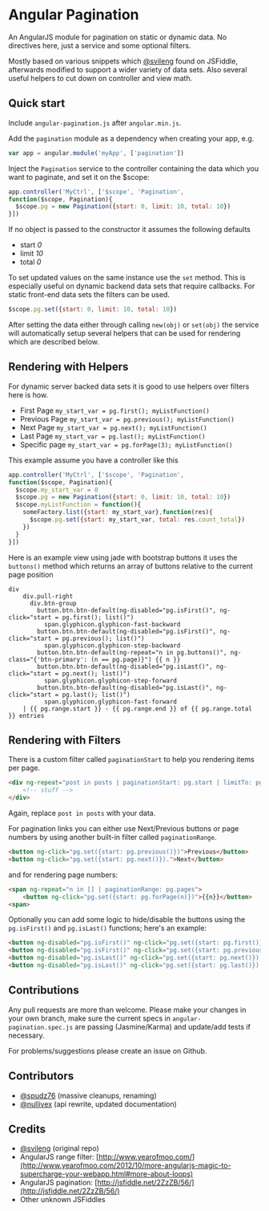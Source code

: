 # Angular Pagination

An AngularJS module for pagination on static or dynamic data. No directives here, just a service and some optional filters.

Mostly based on various snippets which [@svileng](https://twitter.com/svileng) found on JSFiddle, afterwards
modified to support a wider variety of data sets. Also several useful helpers to cut down on controller and view math.

## Quick start

Include `angular-pagination.js` after `angular.min.js`.

Add the `pagination` module as a dependency when creating your app, e.g.

```js
var app = angular.module('myApp', ['pagination'])
```

Inject the `Pagination` service to the controller containing the data which you want to paginate, and set it on the $scope:

```js
app.controller('MyCtrl', ['$scope', 'Pagination',
function($scope, Pagination){
  $scope.pg = new Pagination({start: 0, limit: 10, total: 10})
}])
```

If no object is passed to the constructor it assumes the following defaults
 * start *0*
 * limit *10*
 * total *0*

To set updated values on the same instance use the `set` method. This is especially useful on dynamic backend data
sets that require callbacks. For static front-end data sets the filters can be used.

```js
$scope.pg.set({start: 0, limit: 10, total: 10})
```

After setting the data either through calling `new(obj)` or `set(obj)` the service will automatically setup several
helpers that can be used for rendering which are described below.

## Rendering with Helpers

For dynamic server backed data sets it is good to use helpers over filters here is how.

* First Page `my_start_var = pg.first(); myListFunction()`
* Previous Page `my_start_var = pg.previous(); myListFunction()`
* Next Page `my_start_var = pg.next(); myListFunction()`
* Last Page `my_start_var = pg.last(); myListFunction()`
* Specific page `my_start_var = pg.forPage(3); myListFunction()`

This example assume you have a controller like this
```js
app.controller('MyCtrl', ['$scope', 'Pagination',
function($scope, Pagination){
  $scope.my_start_var = 0
  $scope.pg = new Pagination({start: 0, limit: 10, total: 10})
  $scope.myListFunction = function(){
    someFactory.list({start: my_start_var},function(res){
      $scope.pg.set({start: my_start_var, total: res.count_total})
    })
  }
}])
```

Here is an example view using jade with bootstrap buttons it uses the `buttons()` method
which returns an array of buttons relative to the current page position
```jade
div
    div.pull-right
      div.btn-group
        button.btn.btn-default(ng-disabled="pg.isFirst()", ng-click="start = pg.first(); list()")
          span.glyphicon.glyphicon-fast-backward
        button.btn.btn-default(ng-disabled="pg.isFirst()", ng-click="start = pg.previous(); list()")
          span.glyphicon.glyphicon-step-backward
        button.btn.btn-default(ng-repeat="n in pg.buttons()", ng-class="{'btn-primary': (n == pg.page)}") {{ n }}
        button.btn.btn-default(ng-disabled="pg.isLast()", ng-click="start = pg.next(); list()")
          span.glyphicon.glyphicon-step-forward
        button.btn.btn-default(ng-disabled="pg.isLast()", ng-click="start = pg.last(); list()")
          span.glyphicon.glyphicon-fast-forward
    | {{ pg.range.start }} - {{ pg.range.end }} of {{ pg.range.total }} entries
```

## Rendering with Filters

There is a custom filter called `paginationStart` to help you rendering items per page.

```html
<div ng-repeat="post in posts | paginationStart: pg.start | limitTo: pg.limit">
	<!-- stuff -->
</div>
```

Again, replace `post in posts` with your data.

For pagination links you can either use Next/Previous buttons or page numbers
by using another built-in filter called `paginationRange`.

```html
<button ng-click="pg.set({start: pg.previous()})">Previous</button>
<button ng-click="pg.set({start: pg.next()}).">Next</button>
```

and for rendering page numbers:

```html
<span ng-repeat="n in [] | paginationRange: pg.pages">
	<button ng-click="pg.set({start: pg.forPage(n)})">{{n}}</button>
<span>
```

Optionally you can add some logic to hide/disable the buttons using the `pg.isFirst()` and `pg.isLast()` functions;
here's an example:

```html
<button ng-disabled="pg.isFirst()" ng-click="pg.set({start: pg.first()})">First</button>
<button ng-disabled="pg.isFirst()" ng-click="pg.set({start: pg.previous()})">Previous</button>
<button ng-disabled="pg.isLast()" ng-click="pg.set({start: pg.next()}).">Next</button>
<button ng-disabled="pg.isLast()" ng-click="pg.set({start: pg.last()}).">Last</button>
```

## Contributions

Any pull requests are more than welcome. Please make your changes in your own branch, make sure the current specs in `angular-pagination.spec.js` are passing (Jasmine/Karma) and update/add tests if necessary.

For problems/suggestions please create an issue on Github.

## Contributors

* [@spudz76](https://twitter.com/spudz76) (massive cleanups, renaming)
* [@nullivex](https://twitter.com/nullivex) (api rewrite, updated documentation)

## Credits

* [@svileng](https://twitter.com/svileng) (original repo)
* AngularJS range filter: [http://www.yearofmoo.com/](http://www.yearofmoo.com/2012/10/more-angularjs-magic-to-supercharge-your-webapp.html#more-about-loops)
* AngularJS pagination: [http://jsfiddle.net/2ZzZB/56/](http://jsfiddle.net/2ZzZB/56/)
* Other unknown JSFiddles
